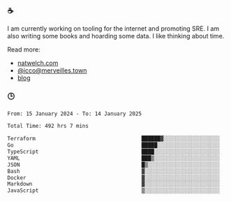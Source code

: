 ### ☕

I am currently working on tooling for the internet and promoting SRE. I am also writing some books and hoarding some data. I like thinking about time. 

Read more:

 - [natwelch.com](https://natwelch.com)
 - [@icco@merveilles.town](https://merveilles.town/@icco)
 - [blog](https://writing.natwelch.com)

### 🕒

<!--START_SECTION:waka-->

```txt
From: 15 January 2024 - To: 14 January 2025

Total Time: 492 hrs 7 mins

Terraform                                  ██████▓░░░░░░░░░░░░░░░░░░   27.08 %
Go                                         █████░░░░░░░░░░░░░░░░░░░░   19.69 %
TypeScript                                 ████░░░░░░░░░░░░░░░░░░░░░   15.64 %
YAML                                       ███▒░░░░░░░░░░░░░░░░░░░░░   13.38 %
JSON                                       █▒░░░░░░░░░░░░░░░░░░░░░░░   04.92 %
Bash                                       ▓░░░░░░░░░░░░░░░░░░░░░░░░   03.09 %
Docker                                     ▓░░░░░░░░░░░░░░░░░░░░░░░░   02.49 %
Markdown                                   ▓░░░░░░░░░░░░░░░░░░░░░░░░   02.29 %
JavaScript                                 ▒░░░░░░░░░░░░░░░░░░░░░░░░   01.86 %
```

<!--END_SECTION:waka-->
